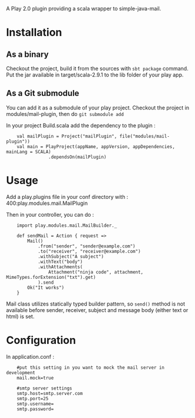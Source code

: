 A Play 2.0 plugin providing a scala wrapper to simple-java-mail.

Installation
============

As a binary
-----------

Checkout the project, build it from the sources with `sbt package` command.
Put the jar available in target/scala-2.9.1 to the lib folder of your play app.

As a Git submodule
------------------
You can add it as a submodule of your play project.
Checkout the project in modules/mail-plugin, then do `git submodule add`

In your project Build.scala add the dependency to the plugin :

        val mailPlugin = Project("mailPlugin", file("modules/mail-plugin"))
        val main = PlayProject(appName, appVersion, appDependencies, mainLang = SCALA)
                    .dependsOn(mailPlugin)


Usage
=====

Add a play.plugins file in your conf directory with :
        400:play.modules.mail.MailPlugin

Then in your controller, you can do :

        import play.modules.mail.MailBuilder._

        def sendMail = Action { request =>
            Mail()
                .from("sender", "sender@example.com")
                .to("receiver", "receiver@example.com")
                .withSubject("A subject")
                .withText("body")
                .withAttachments(
                    Attachment("ninja code", attachment, MimeTypes.forExtension("txt").get)
                ).send
            Ok("It works")
        }

Mail class utilizes statically typed builder pattern, so `send()` method is not available before sender, receiver,
subject and message body (either text or html) is set.

Configuration
=============
In application.conf :

        #put this setting in you want to mock the mail server in development
        mail.mock=true

        #smtp server settings
        smtp.host=smtp.server.com
        smtp.port=25
        smtp.username=
        smtp.password=


